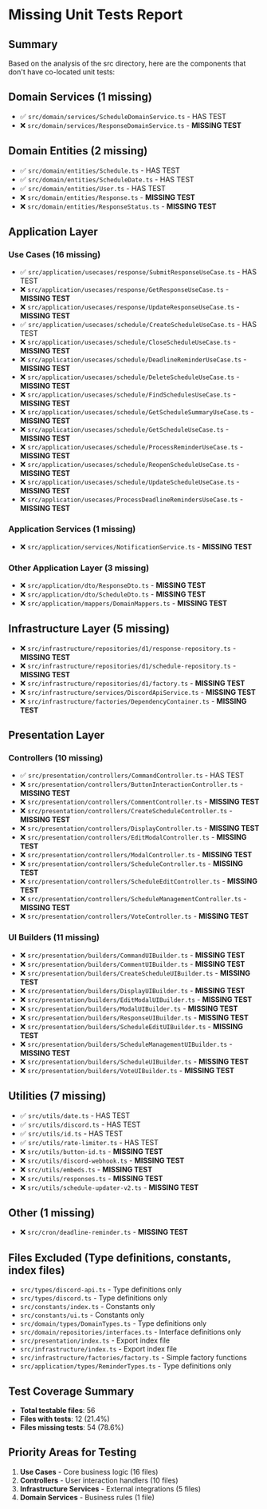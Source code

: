 # Missing Unit Tests Report

## Summary
Based on the analysis of the src directory, here are the components that don't have co-located unit tests:

## Domain Services (1 missing)
- ✅ `src/domain/services/ScheduleDomainService.ts` - HAS TEST
- ❌ `src/domain/services/ResponseDomainService.ts` - **MISSING TEST**

## Domain Entities (2 missing)
- ✅ `src/domain/entities/Schedule.ts` - HAS TEST
- ✅ `src/domain/entities/ScheduleDate.ts` - HAS TEST
- ✅ `src/domain/entities/User.ts` - HAS TEST
- ❌ `src/domain/entities/Response.ts` - **MISSING TEST**
- ❌ `src/domain/entities/ResponseStatus.ts` - **MISSING TEST**

## Application Layer

### Use Cases (16 missing)
- ✅ `src/application/usecases/response/SubmitResponseUseCase.ts` - HAS TEST
- ❌ `src/application/usecases/response/GetResponseUseCase.ts` - **MISSING TEST**
- ❌ `src/application/usecases/response/UpdateResponseUseCase.ts` - **MISSING TEST**
- ✅ `src/application/usecases/schedule/CreateScheduleUseCase.ts` - HAS TEST
- ❌ `src/application/usecases/schedule/CloseScheduleUseCase.ts` - **MISSING TEST**
- ❌ `src/application/usecases/schedule/DeadlineReminderUseCase.ts` - **MISSING TEST**
- ❌ `src/application/usecases/schedule/DeleteScheduleUseCase.ts` - **MISSING TEST**
- ❌ `src/application/usecases/schedule/FindSchedulesUseCase.ts` - **MISSING TEST**
- ❌ `src/application/usecases/schedule/GetScheduleSummaryUseCase.ts` - **MISSING TEST**
- ❌ `src/application/usecases/schedule/GetScheduleUseCase.ts` - **MISSING TEST**
- ❌ `src/application/usecases/schedule/ProcessReminderUseCase.ts` - **MISSING TEST**
- ❌ `src/application/usecases/schedule/ReopenScheduleUseCase.ts` - **MISSING TEST**
- ❌ `src/application/usecases/schedule/UpdateScheduleUseCase.ts` - **MISSING TEST**
- ❌ `src/application/usecases/ProcessDeadlineRemindersUseCase.ts` - **MISSING TEST**

### Application Services (1 missing)
- ❌ `src/application/services/NotificationService.ts` - **MISSING TEST**

### Other Application Layer (3 missing)
- ❌ `src/application/dto/ResponseDto.ts` - **MISSING TEST**
- ❌ `src/application/dto/ScheduleDto.ts` - **MISSING TEST**
- ❌ `src/application/mappers/DomainMappers.ts` - **MISSING TEST**

## Infrastructure Layer (5 missing)
- ❌ `src/infrastructure/repositories/d1/response-repository.ts` - **MISSING TEST**
- ❌ `src/infrastructure/repositories/d1/schedule-repository.ts` - **MISSING TEST**
- ❌ `src/infrastructure/repositories/d1/factory.ts` - **MISSING TEST**
- ❌ `src/infrastructure/services/DiscordApiService.ts` - **MISSING TEST**
- ❌ `src/infrastructure/factories/DependencyContainer.ts` - **MISSING TEST**

## Presentation Layer

### Controllers (10 missing)
- ✅ `src/presentation/controllers/CommandController.ts` - HAS TEST
- ❌ `src/presentation/controllers/ButtonInteractionController.ts` - **MISSING TEST**
- ❌ `src/presentation/controllers/CommentController.ts` - **MISSING TEST**
- ❌ `src/presentation/controllers/CreateScheduleController.ts` - **MISSING TEST**
- ❌ `src/presentation/controllers/DisplayController.ts` - **MISSING TEST**
- ❌ `src/presentation/controllers/EditModalController.ts` - **MISSING TEST**
- ❌ `src/presentation/controllers/ModalController.ts` - **MISSING TEST**
- ❌ `src/presentation/controllers/ScheduleController.ts` - **MISSING TEST**
- ❌ `src/presentation/controllers/ScheduleEditController.ts` - **MISSING TEST**
- ❌ `src/presentation/controllers/ScheduleManagementController.ts` - **MISSING TEST**
- ❌ `src/presentation/controllers/VoteController.ts` - **MISSING TEST**

### UI Builders (11 missing)
- ❌ `src/presentation/builders/CommandUIBuilder.ts` - **MISSING TEST**
- ❌ `src/presentation/builders/CommentUIBuilder.ts` - **MISSING TEST**
- ❌ `src/presentation/builders/CreateScheduleUIBuilder.ts` - **MISSING TEST**
- ❌ `src/presentation/builders/DisplayUIBuilder.ts` - **MISSING TEST**
- ❌ `src/presentation/builders/EditModalUIBuilder.ts` - **MISSING TEST**
- ❌ `src/presentation/builders/ModalUIBuilder.ts` - **MISSING TEST**
- ❌ `src/presentation/builders/ResponseUIBuilder.ts` - **MISSING TEST**
- ❌ `src/presentation/builders/ScheduleEditUIBuilder.ts` - **MISSING TEST**
- ❌ `src/presentation/builders/ScheduleManagementUIBuilder.ts` - **MISSING TEST**
- ❌ `src/presentation/builders/ScheduleUIBuilder.ts` - **MISSING TEST**
- ❌ `src/presentation/builders/VoteUIBuilder.ts` - **MISSING TEST**

## Utilities (7 missing)
- ✅ `src/utils/date.ts` - HAS TEST
- ✅ `src/utils/discord.ts` - HAS TEST
- ✅ `src/utils/id.ts` - HAS TEST
- ✅ `src/utils/rate-limiter.ts` - HAS TEST
- ❌ `src/utils/button-id.ts` - **MISSING TEST**
- ❌ `src/utils/discord-webhook.ts` - **MISSING TEST**
- ❌ `src/utils/embeds.ts` - **MISSING TEST**
- ❌ `src/utils/responses.ts` - **MISSING TEST**
- ❌ `src/utils/schedule-updater-v2.ts` - **MISSING TEST**

## Other (1 missing)
- ❌ `src/cron/deadline-reminder.ts` - **MISSING TEST**

## Files Excluded (Type definitions, constants, index files)
- `src/types/discord-api.ts` - Type definitions only
- `src/types/discord.ts` - Type definitions only
- `src/constants/index.ts` - Constants only
- `src/constants/ui.ts` - Constants only
- `src/domain/types/DomainTypes.ts` - Type definitions only
- `src/domain/repositories/interfaces.ts` - Interface definitions only
- `src/presentation/index.ts` - Export index file
- `src/infrastructure/index.ts` - Export index file
- `src/infrastructure/factories/factory.ts` - Simple factory functions
- `src/application/types/ReminderTypes.ts` - Type definitions only

## Test Coverage Summary
- **Total testable files**: 56
- **Files with tests**: 12 (21.4%)
- **Files missing tests**: 54 (78.6%)

## Priority Areas for Testing
1. **Use Cases** - Core business logic (16 files)
2. **Controllers** - User interaction handlers (10 files)
3. **Infrastructure Services** - External integrations (5 files)
4. **Domain Services** - Business rules (1 file)